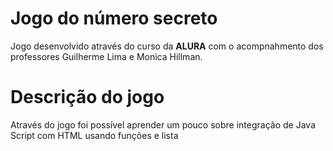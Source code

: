 # Jogo do número secreto

Jogo desenvolvido através do curso da **ALURA** com o acompnahmento dos professores Guilherme Lima e Monica Hillman.

# Descrição do jogo
Através do jogo foi possível aprender um pouco sobre integração de Java Script com HTML usando funções e lista

